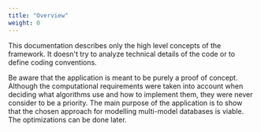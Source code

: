 ```yaml
---
title: "Overview"
weight: 0
---
```


This documentation describes only the high level concepts of the framework. It doesn't try to analyze technical details of the code or to define coding conventions.

Be aware that the application is meant to be purely a proof of concept. Although the computational requirements were taken into account when deciding what algorithms use and how to implement them, they were never consider to be a priority. The main purpose of the application is to show that the chosen approach for modelling multi-model databases is viable. The optimizations can be done later.